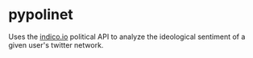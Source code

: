 # pypolinet

Uses the [indico.io](https://indico.io/) political API to analyze the ideological sentiment of a given user's twitter network.
